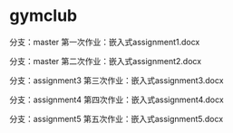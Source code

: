 # gymclub

分支：master
第一次作业：嵌入式assignment1.docx

分支：master
第二次作业：嵌入式assignment2.docx

分支：assignment3
第三次作业：嵌入式assignment3.docx

分支：assignment4
第四次作业：嵌入式assignment4.docx

分支：assignment5
第五次作业：嵌入式assignment5.docx